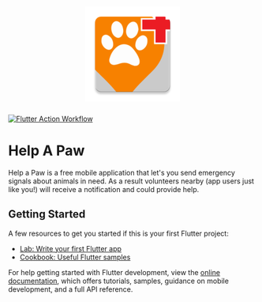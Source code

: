[Flutter]: https://docs.flutter.dev/
[Code Lab]: https://docs.flutter.dev/get-started/codelab
[Cookbook]: https://docs.flutter.dev/cookbook

<a href="https://github.com/HelpAPaw/Flutter">
  <h1 align="center">
    <picture>
      <img src="https://github.com/HelpAPaw/Flutter/blob/dev/web/icons/help_a_paw_res.png">
    </picture>
  </h1>
</a>

[![Flutter Action Workflow](https://github.com/HelpAPaw/Flutter/actions/workflows/flutter.yml/badge.svg)](https://github.com/HelpAPaw/Flutter/actions/workflows/flutter.yml)

# Help A Paw

Help a Paw is a free mobile application that let's you send emergency signals about animals in need. As a result volunteers nearby (app users just like you!) will receive a notification and could provide help.

## Getting Started

A few resources to get you started if this is your first Flutter project:

- [Lab: Write your first Flutter app][Code Lab]
- [Cookbook: Useful Flutter samples][Cookbook]

For help getting started with Flutter development, view the
[online documentation][Flutter], which offers tutorials,
samples, guidance on mobile development, and a full API reference.
